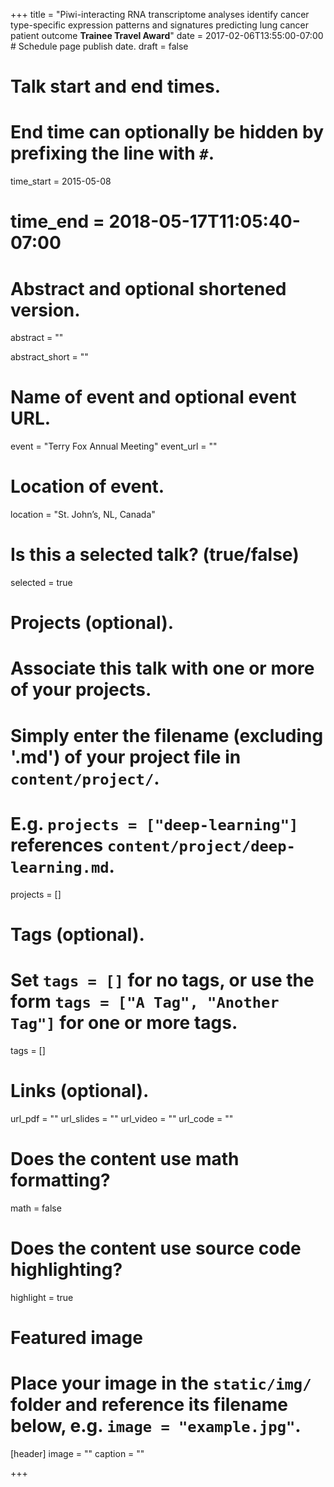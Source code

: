+++
title = "Piwi-interacting RNA transcriptome analyses identify cancer type-specific expression patterns and signatures predicting lung cancer patient outcome **Trainee Travel Award**"
date = 2017-02-06T13:55:00-07:00 # Schedule page publish date.
draft = false

# Talk start and end times.
#   End time can optionally be hidden by prefixing the line with `#`.
time_start = 2015-05-08
# time_end = 2018-05-17T11:05:40-07:00

# Abstract and optional shortened version.
abstract = ""  

abstract_short = ""

# Name of event and optional event URL.
event = "Terry Fox Annual Meeting"
event_url = ""

# Location of event.
location = "St. John’s, NL, Canada"

# Is this a selected talk? (true/false)
selected = true

# Projects (optional).
#   Associate this talk with one or more of your projects.
#   Simply enter the filename (excluding '.md') of your project file in `content/project/`.
#   E.g. `projects = ["deep-learning"]` references `content/project/deep-learning.md`.
projects = []

# Tags (optional).
#   Set `tags = []` for no tags, or use the form `tags = ["A Tag", "Another Tag"]` for one or more tags.
tags = []

# Links (optional).
url_pdf = ""
url_slides = ""
url_video = ""
url_code = ""

# Does the content use math formatting?
math = false

# Does the content use source code highlighting?
highlight = true

# Featured image
# Place your image in the `static/img/` folder and reference its filename below, e.g. `image = "example.jpg"`.
[header]
image = ""
caption = ""

+++
